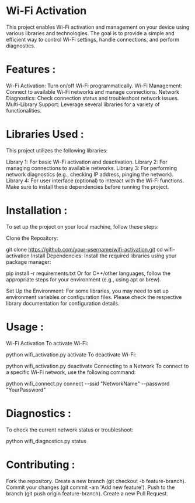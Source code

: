 # Wi-Fi Activation 

This project enables Wi-Fi activation and management on your device using various libraries and technologies. The goal is to provide a simple and efficient way to control Wi-Fi settings, handle connections, and perform diagnostics.

# Features :
Wi-Fi Activation: Turn on/off Wi-Fi programmatically.
Wi-Fi Management: Connect to available Wi-Fi networks and manage connections.
Network Diagnostics: Check connection status and troubleshoot network issues.
Multi-Library Support: Leverage several libraries for a variety of functionalities.

# Libraries Used :
This project utilizes the following libraries:

Library 1: For basic Wi-Fi activation and deactivation.
Library 2: For managing connections to available networks.
Library 3: For performing network diagnostics (e.g., checking IP address, pinging the network).
Library 4: For user interface (optional) to interact with the Wi-Fi functions.
Make sure to install these dependencies before running the project.

# Installation :
To set up the project on your local machine, follow these steps:

Clone the Repository:

git clone https://github.com/your-username/wifi-activation.git
cd wifi-activation
Install Dependencies: Install the required libraries using your package manager:


pip install -r requirements.txt
Or for C++/other languages, follow the appropriate steps for your environment (e.g., using apt or brew).

Set Up the Environment: For some libraries, you may need to set up environment variables or configuration files. Please check the respective library documentation for configuration details.

# Usage :
Wi-Fi Activation
To activate Wi-Fi:

python wifi_activation.py activate
To deactivate Wi-Fi:

python wifi_activation.py deactivate
Connecting to a Network
To connect to a specific Wi-Fi network, use the following command:

python wifi_connect.py connect --ssid "NetworkName" --password "YourPassword"

# Diagnostics :
To check the current network status or troubleshoot:


python wifi_diagnostics.py status


# Contributing :
Fork the repository.
Create a new branch (git checkout -b feature-branch).
Commit your changes (git commit -am 'Add new feature').
Push to the branch (git push origin feature-branch).
Create a new Pull Request.

